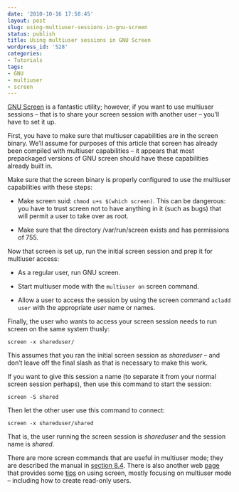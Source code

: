 ```yaml
---
date: '2010-10-16 17:58:45'
layout: post
slug: using-multiuser-sessions-in-gnu-screen
status: publish
title: Using multiuser sessions in GNU Screen
wordpress_id: '528'
categories:
- Tutorials
tags:
- GNU
- multiuser
- screen
---
```


[GNU Screen](http://www.gnu.org/software/screen/) is a fantastic utility; however, if you want to use multiuser sessions – that is to share your screen session with another user – you’ll have to set it up.




First, you have to make sure that multiuser capabilities are in the screen binary.  We’ll assume for purposes of this article that screen has already been compiled with multiuser capabilities – it appears that most prepackaged versions of GNU screen should have these capabilities already built in.




Make sure that the screen binary is properly configured to use the multiuser capabilities with these steps:






  * Make screen suid: `chmod u+s $(which screen)`.  This can be dangerous: you have to trust screen not to have anything in it (such as bugs) that will permit a user to take over as root.


  * Make sure that the directory /var/run/screen exists and has permissions of 755.





Now that screen is set up, run the initial screen session and prep it for multiuser access:






  * As a regular user, run GNU screen.


  * Start multiuser mode with the `multiuser on` screen command.


  * Allow a user to access the session by using the screen command `acladd user` with the appropriate _user_ name or names.





Finally, the user who wants to access your screen session needs to run screen on the same system thusly:




`screen -x shareduser/`




This assumes that you ran the initial screen session as _shareduser_ – and don’t leave off the final slash as that is necessary to make this work.




If you want to give this session a name (to separate it from your normal screen session perhaps), then use this command to start the session:




`screen -S shared`




Then let the other user use this command to connect:




`screen -x shareduser/shared`





That is, the user running the screen session is _shareduser_ and the session name is _shared_.




There are more screen commands that are useful in multiuser mode; they are described the manual in [section 8.4](http://www.gnu.org/software/screen/manual/screen.html#Multiuser-Session).  There is also another web [page](http://www.pixelbeat.org/docs/screen/) that provides some [tips](http://www.pixelbeat.org/docs/screen/) on using screen, mostly focusing on multiuser mode – including how to create read-only users.

